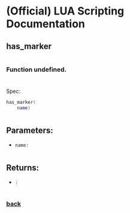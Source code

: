 
# (Official) LUA Scripting Documentation

## has_marker
#
### Function undefined.
#
Spec:
```lua
has_marker(
	name)
```
#
## Parameters:
- `name:` 
#
## Returns:
- `:` 
#
### [back](../other)
